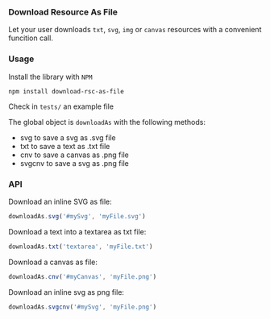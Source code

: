 ### Download Resource As File

Let your user downloads `txt`, `svg`, `img` or `canvas` resources with a convenient funcition call.


### Usage

Install the library with `NPM`

`npm install download-rsc-as-file`

Check in `tests/` an example file

The global object is `downloadAs` with the following methods:
- svg to save a svg as .svg file
- txt to save a text as .txt file
- cnv to save a canvas as .png file
- svgcnv to save a svg as .png file


### API

Download an inline SVG as file:

```js
downloadAs.svg('#mySvg', 'myFile.svg')
```

Download a text into a textarea as txt file:

```js
downloadAs.txt('textarea', 'myFile.txt')
```

Download a canvas as file:

```js
downloadAs.cnv('#myCanvas', 'myFile.png')
```

Download an inline svg as png file:

```js
downloadAs.svgcnv('#mySvg', 'myFile.png')
```
